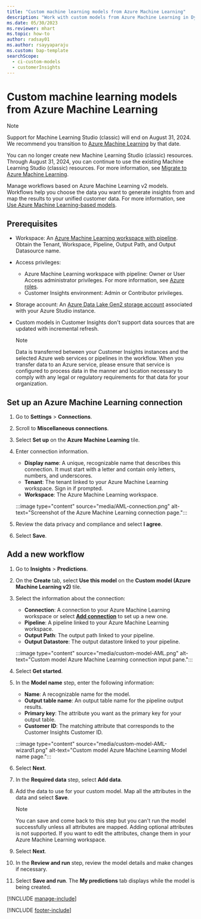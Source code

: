 ```yaml
---
title: "Custom machine learning models from Azure Machine Learning"
description: "Work with custom models from Azure Machine Learning in Dynamics 365 Customer Insights."
ms.date: 05/30/2023
ms.reviewer: mhart
ms.topic: how-to
author: radsay01
ms.author: rsayyaparaju
ms.custom: bap-template
searchScope: 
  - ci-custom-models
  - customerInsights
---
```


# Custom machine learning models from Azure Machine Learning

> [!NOTE]
> Support for Machine Learning Studio (classic) will end on August 31, 2024. We recommend you transition to [Azure Machine Learning](/azure/machine-learning/overview-what-is-azure-machine-learning) by that date.
>
> You can no longer create new Machine Learning Studio (classic) resources. Through August 31, 2024, you can continue to use the existing Machine Learning Studio (classic) resources. For more information, see [Migrate to Azure Machine Learning](/azure/machine-learning/migrate-overview).  

 Manage workflows based on Azure Machine Learning v2 models. Workflows help you choose the data you want to generate insights from and map the results to your unified customer data. For more information, see [Use Azure Machine Learning-based models](azure-machine-learning-experiments.md).

## Prerequisites

- Workspace: An [Azure Machine Learning workspace with pipeline](/azure/machine-learning/concept-ml-pipelines). Obtain the Tenant, Workspace, Pipeline, Output Path, and Output Datasource name.
- Access privileges:
  - Azure Machine Learning workspace with pipeline: Owner or User Access administrator privileges. For more information, see [Azure roles](/azure/role-based-access-control/rbac-and-directory-admin-roles).
  - Customer Insights environment: Admin or Contributor privileges.
- Storage account: An [Azure Data Lake Gen2 storage account](/azure/storage/blobs/data-lake-storage-quickstart-create-account) associated with your Azure Studio instance.
- Custom models in Customer Insights don't support data sources that are updated with incremental refresh.

  > [!NOTE]
  > Data is transferred between your Customer Insights instances and the selected Azure web services or pipelines in the workflow. When you transfer data to an Azure service, please ensure that service is configured to process data in the manner and location necessary to comply with any legal or regulatory requirements for that data for your organization.

## Set up an Azure Machine Learning connection

1. Go to **Settings** > **Connections**.

1. Scroll to **Miscellaneous connections**.

1. Select **Set up** on the **Azure Machine Learning** tile.

1. Enter connection information.

   - **Display name**: A unique, recognizable name that describes this connection. It must start with a letter and contain only letters, numbers, and underscores.
   - **Tenant**: The tenant linked to your Azure Machine Learning workspace. Sign in if prompted.
   - **Workspace**: The Azure Machine Learning workspace.

   :::image type="content" source="media/AML-connection.png" alt-text="Screenshot of the Azure Machine Learning connection page.":::

1. Review the data privacy and compliance and select **I agree**.

1. Select **Save**.

## Add a new workflow

1. Go to **Insights** > **Predictions**.

1. On the **Create** tab, select **Use this model** on the **Custom model (Azure Machine Learning v2)** tile.

1. Select the information about the connection:

   - **Connection**: A connection to your Azure Machine Learning workspace or select [**Add connection**](#set-up-an-aml-connection) to set up a new one.
   - **Pipeline**: A pipeline linked to your Azure Machine Learning workspace.
   - **Output Path**: The output path linked to your pipeline.
   - **Output Datastore**: The output datastore linked to your pipeline.

   :::image type="content" source="media/custom-model-AML.png" alt-text="Custom model Azure Machine Learning connection input pane.":::

1. Select **Get started**.

1. In the **Model name** step, enter the following information:

   - **Name**: A recognizable name for the model.
   - **Output table name**: An output table name for the pipeline output results.
   - **Primary key**: The attribute you want as the primary key for your output table.
   - **Customer ID**: The matching attribute that corresponds to the Customer Insights Customer ID.

   :::image type="content" source="media/custom-model-AML-wizard1.png" alt-text="Custom model Azure Machine Learning Model name page.":::

1. Select **Next**.

1. In the **Required data** step, select **Add data**.

1. Add the data to use for your custom model. Map all the attributes in the data and select **Save**.

   > [!NOTE]
   > You can save and come back to this step but you can't run the model successfully unless all attributes are mapped. Adding optional attributes is not supported. If you want to edit the attributes, change them in your Azure Machine Learning workspace.

1. Select **Next**.

1. In the **Review and run** step, review the model details and make changes if necessary.

1. Select **Save and run**. The **My predictions** tab displays while the model is being created.

[!INCLUDE [manage-include](includes/custom-models-manage.md)]

[!INCLUDE [footer-include](includes/footer-banner.md)]
